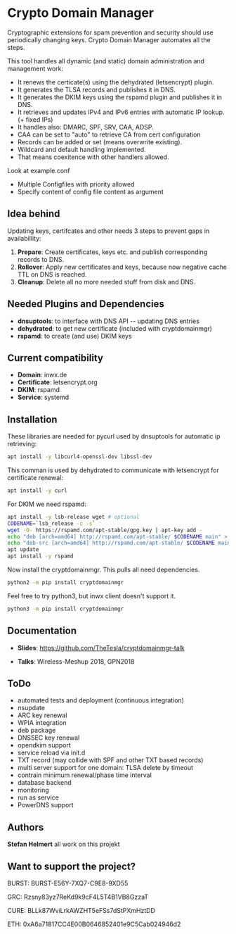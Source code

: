 # Crypto Domain Manager

Cryptographic extensions for spam prevention and security should use periodically changing keys. Crypto Domain Manager automates all the steps.

This tool handles all dynamic (and static) domain administration and management work:

* It renews the certicate(s) using the dehydrated (letsencrypt) plugin.
* It generates the TLSA records and publishes it in DNS.
* It generates the DKIM keys using the rspamd plugin and publishes it in DNS.
* It retrieves and updates IPv4 and IPv6 entries with automatic IP lookup. (+ fixed IPs)
* It handles also: DMARC, SPF, SRV, CAA, ADSP.
* CAA can be set to "auto" to retrieve CA from cert configuration
* Records can be added or set (means overwrite existing).
* Wildcard and default handling implemented.
* That means coexitence with other handlers allowed.

Look at example.conf

* Multiple Configfiles with priority allowed
* Specify content of config file content as argument

## Idea behind

Updating keys, certifcates and other needs 3 steps to prevent gaps in availabillity:

1. **Prepare**: Create certificates, keys etc. and publish corresponding records to DNS.
2. **Rollover**: Apply new certificates and keys, because now negative cache TTL on DNS is reached.
3. **Cleanup**: Delete all no more needed stuff from disk and DNS.

## Needed Plugins and Dependencies

* **dnsuptools**: to interface with DNS API -- updating DNS entries
* **dehydrated**: to get new certificate (included with cryptdomainmgr)
* **rspamd**: to create (and use) DKIM keys

## Current compatibility

* **Domain**: inwx.de
* **Certificate**: letsencrypt.org
* **DKIM**: rspamd
* **Service**: systemd

## Installation

These libraries are needed for pycurl used by dnsuptools for automatic ip retrieving:
```bash
apt install -y libcurl4-openssl-dev libssl-dev
```
This comman is used by dehydrated to communicate with letsencrypt for certificate renewal:
```bash
apt install -y curl
```
For DKIM we need rspamd:
```bash
apt install -y lsb-release wget # optional
CODENAME=`lsb_release -c -s`
wget -O- https://rspamd.com/apt-stable/gpg.key | apt-key add -
echo "deb [arch=amd64] http://rspamd.com/apt-stable/ $CODENAME main" > /etc/apt/sources.list.d/rspamd.list
echo "deb-src [arch=amd64] http://rspamd.com/apt-stable/ $CODENAME main" >> /etc/apt/sources.list.d/rspamd.list
apt update
apt install -y rspamd
```
Now install the cryptdomainmgr. This pulls all need dependencies.
```bash
python2 -m pip install cryptdomainmgr
```
Feel free to try python3, but inwx client doesn't support it.
```bash
python3 -m pip install cryptdomainmgr
```

## Documentation

* **Slides**: https://github.com/TheTesla/cryptdomainmgr-talk

* **Talks**: Wireless-Meshup 2018, GPN2018

## ToDo

* automated tests and deployment (continuous integration)
* nsupdate
* ARC key renewal
* WPIA integration
* deb package
* DNSSEC key renewal
* opendkim support
* service reload via init.d
* TXT record (may collide with SPF and other TXT based records)
* multi server support for one domain: TLSA delete by timeout
* contrain minimum renewal/phase time interval
* database backend
* monitoring
* run as service
* PowerDNS support

## Authors

**Stefan Helmert** all work on this projekt

## Want to support the project?

BURST: BURST-E56Y-7XQ7-C9E8-9XD55

GRC: Rzsny83yz7ReKd9k9cF4L5T4B1VB8GzzaT

CURE: BLLk87WviLrkAWZHT5eFSs7dStPXmHztDD

ETH: 0xA6a71817CC4E00B0646852401e9C5Cab024946d2

